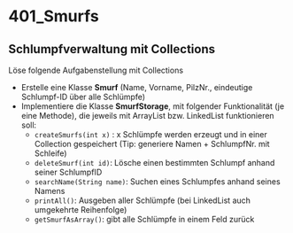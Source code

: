 # 401_Smurfs

## Schlumpfverwaltung mit Collections
Löse folgende Aufgabenstellung mit Collections

* Erstelle eine Klasse **Smurf** (Name, Vorname, PilzNr., eindeutige Schlumpf-ID über alle Schlümpfe)
* Implementiere die Klasse **SmurfStorage**, mit folgender Funktionalität (je eine Methode), die jeweils mit ArrayList bzw. LinkedList funktionieren soll:
  * ```createSmurfs(int x)``` : x Schlümpfe werden erzeugt und in einer Collection gespeichert (Tip: generiere Namen + SchlumpfNr. mit Schleife)
  * ```deleteSmurf(int id)```: Lösche einen bestimmten Schlumpf anhand seiner SchlumpfID
  * ```searchName(String name)```: Suchen eines Schlumpfes anhand seines Namens
  * ```printAll()```: Ausgeben aller Schlümpfe (bei LinkedList auch umgekehrte Reihenfolge)
  * ```getSmurfAsArray()```: gibt alle Schlümpfe in einem Feld zurück 
